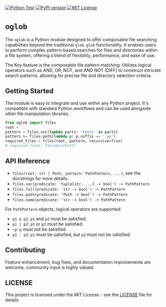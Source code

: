 [![Python Test](https://github.com/thautwarm/oglob/actions/workflows/python-test.yml/badge.svg?branch=main)](https://github.com/thautwarm/oglob/actions/workflows/python-test.yml)
[![PyPI version](https://img.shields.io/pypi/v/oglob.svg)](https://pypi.python.org/pypi/oglob)
[![MIT License](https://img.shields.io/badge/license-MIT-Green.svg?style=flat)](https://github.com/thautwarm/oglob/blob/main/LICENSE)

# `oglob`

The `oglob` is a Python module designed to offer composable file searching capabilities beyond the traditional `glob.glob` functionality. It enables users to perform complex pattern-based searches for files and directories within a file system, offering a blend of flexibility, performance, and ease of use.

The Key feature is the composable file pattern matching: Utilizes logical operators such as AND, OR, NOT, and AND NOT (DIFF) to construct intricate search patterns, allowing for precise file and directory selection criteria.

## Getting Started

The module is easy to integrate and use within any Python project. It's compatible with standard Python workflows and can be used alongside other file manipulation libraries.

```python
from oglob import files
root = '.'
pattern = files.sec(lambda parts: 'tests' in parts)
pattern &= files.path(lambda p: p.suffix == '.py')
required_files = files(root, pattern, recursive=True)
# required_files: Iterable[Path]
```

## API Reference

- `files(root: str | Path, pattern: PathPattern, ...)`, see the docstrings for more details.
- `files.sec(predicate: 'tuple[str, ...] -> bool') -> PathPattern`
- `files.full(predicate: 'str -> bool') -> PathPattern`
- `files.path(predicate: 'Path -> bool') -> PathPattern`
- `files.name(predicate: 'str -> bool') -> PathPattern`

For `PathPattern` objects, logical operators are supported:

- `p1 & p2`: `p1` and `p2` must be satisfied.
- `p1 | p2`: `p1` or `p2` must be satisfied.
- `~p`: `p` must not be satisfied.
- `p1 - p2`: `p1` must be satisfied, but `p2` must not be satisfied.

## Contributing

Feature enhancement, bug fixes, and documentation improvements are welcome, community input is highly valued.

## LICENSE

This project is licensed under the MIT License - see the [LICENSE](LICENSE) file for details
